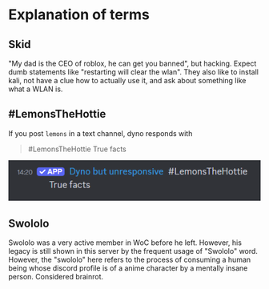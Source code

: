# Explanation of terms

## Skid

"My dad is the CEO of roblox, he can get you banned", but hacking. Expect dumb
statements like "restarting will clear the wlan". They also like to install kali,
not have a clue how to actually use it, and ask about something like what a WLAN
is.

## #LemonsTheHottie

If you post `lemons` in a text channel, dyno responds with

> #LemonsTheHottie
  True facts

![Dyno posting the text](../../assets/images/lemons-specimen.png)

## Swololo

Swololo was a very active member in WoC before he left. However, his legacy is still shown in this server by the frequent usage of "Swololo" word. However, the "swololo" here refers to the process of consuming a human being whose discord profile is of a anime character by a mentally insane person. Considered brainrot.


